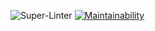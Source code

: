 ![Super-Linter](https://github.com/NatalyKT/frontend-project-lvl1/workflows/Super-Linter/badge.svg) [![Maintainability](https://api.codeclimate.com/v1/badges/a99a88d28ad37a79dbf6/maintainability)](https://codeclimate.com/github/codeclimate/codeclimate/maintainability)
